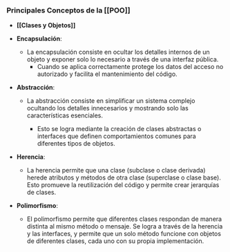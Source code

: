### Principales Conceptos de la [[POO]]


+ **[[Clases y Objetos]]**
 
    
+ **Encapsulación**:
    - La encapsulación consiste en ocultar los detalles internos de un objeto y exponer solo lo necesario a través de una interfaz pública.
	    - Cuando se aplica correctamente protege los datos del acceso no autorizado y facilita el mantenimiento del código.
    
+ **Abstracción**:
    - La abstracción consiste en simplificar un sistema complejo ocultando los detalles innecesarios y mostrando solo las características esenciales. 
	    
	    - Esto se logra mediante la creación de clases abstractas o interfaces que definen comportamientos comunes para diferentes tipos de objetos.

+ **Herencia**:
    - La herencia permite que una clase (subclase o clase derivada) herede atributos y métodos de otra clase (superclase o clase base). Esto promueve la reutilización del código y permite crear jerarquías de clases. 
	    
+ **Polimorfismo**:
    - El polimorfismo permite que diferentes clases respondan de manera distinta al mismo método o mensaje. Se logra a través de la herencia y las interfaces, y permite que un solo método funcione con objetos de diferentes clases, cada uno con su propia implementación.